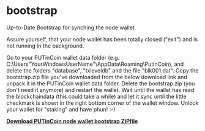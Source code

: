 # bootstrap
Up-to-Date Bootstrap for synching the node wallet

Assure yourself, that your node wallet has been totally closed ("exit") and is not running in the background. 

Go to your PUTinCoin wallet data folder (e.g. C:\\Users\"YourWindowsUserName"\AppData\Roaming\PutinCoin), and delete the folders "database", "txleveldb" and the file "blk001.dat". Copy the bootstrap.zip file you've downloaded from the below download link and unpack it in the PUTinCoin wallet data folder. Delete the bootstrap.zip (you don't need it anymore) and restart the wallet. Wait until the wallet has read the blockchaindata (this could take a while) and let it sync until the little checkmark is shown in the right bottom corner of the wallet window. Unlock your wallet for "staking" and have phun! :-)

<a href="https://drive.google.com/file/d/1H8yr7uDrV0g-RBmBvsq0cxkoF-zKchDd/view?usp=sharing" target="_blank"><strong>Download PUTinCoin node wallet bootstrap ZIPfile</strong></a>
